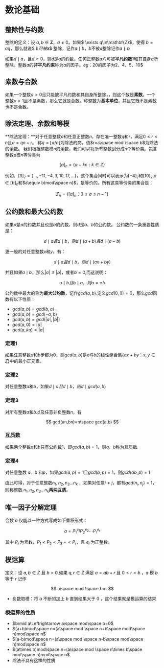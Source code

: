 # 数论基础

## **整除性与约数**
整除的定义：设 $a,b\in\mathbf{Z}，a\ne 0$。如果$ \exists q\in\mathbf{Z}$，使得 $b=aq$，那么就说$ b$可被$a$ 整除，记作$a\mid b$，$b$不被$a$整除记作$a\nmid b$

如果$d\mid a$，且$d\ge0$，则$d$是$a$的约数。任何正整数$a$均可被**平凡约数**$1$和其自身$a$所整除，整数$a$的**非平凡约束**称为$a$的因子。$eg：20$的因子为2、4、5、10$

## **素数与合数**
如果一个整数$a>0$且只能被平凡约数和其自身所整除，，则这个数是**素数**。一个整数$a>1$且不是素数，那么它就是合数。称整数为**基本单位**，并且它既不是素数也不是合数。

## **除法定理、余数和等模**
**除法定理：**对于任意整数$a$和任意正整数$n$，存在唯一整数$q$和$r$，满足$0\le r<n$且$a=qn+r$。
称$q=\left \lfloor a/n \right \rfloor$为除法的商，值$r=a\space mod \space b$为除法的余数。
我们根据整数模$n$的余数，我们可以将所有整数划分成$n$个等价类。包含整数$a$模$n$等价类为

$$
[a]_n=\{ a+kn:k\in Z\}
$$

例如，$[3]_7=\{\dots ,-11,-4,3,10,17,\dots\}$，这个集合同时可以表示为$[-4]_7$和$[10]_7$,$a \in [b]_n$和$a\equiv b(mod\space n)$，是等价的。所有这类等价类的集合是：

$$
Z_n=\{[a]_n ：0\le a\le n-1\}
$$

## **公约数和最大公约数**
如果$d$是$a$的约数并且也是$b$的约数，则$d$是$a、b$的公约数。
公约数的一条重要性质是：

$$
d\mid a且d\mid b，则d\mid (a+b)且d\mid (a-b)
$$

更一般的对任意整数$x$和$y$，有：

$$
d\mid a且d\mid b，则d\mid (ax+by)
$$

并且如果$a\mid b$，那么$\left | a \right |\le \left | b \right |$，或者$b=0$,而这说明：

$$
a\mid b且b\mid a，则a=\pm b
$$

公约数中最大的称为**最大公约数**，记作$gcd(a,b)$.定义$gcd(0,0)=0$，那么$gcd$函数有以下性质：
- $gcd(a,b)=gcd(b,a)$
- $gcd(a,b)=gcd(-a,b)$
- $gcd(a,b)=gcd(|a|,|b|)$
- $gcd(a,0)=|a|$
- $gcd(a,ka)=|a|$

### **定理1**
如果任意整数$a$和$b$步都为$0$，则$gcd(a,b)$是$a$与$b$的线性组合集$\{ax+by：x,y\in Z\}$中的最小正元素。

### **定理2**
对任意整数$a$和$b$，如果$d\mid a且d\mid b，则d\mid gcd(a,b)$

### **定理3**

对所有整数$a$和$b$以及任意非负整数$n$，有

$$
gcd(an,bn)=n\space gcd(a,b)
$$

### **互质数**
如果两个整数$a$和$b$只有公约数$1$，即$gcd(a,b)=1$，则$a、b$称为互质数.

### **定理4**

对任意整数 $a、b$ 和$p$，如果$gcd(a,p)=1$且$gcd(b,p)=1$，则$gcd(ab,p)=1$

由此可得，对于任意整数$n_1,n_2,n_3\dots n_k$ ，如果对任意$i\ne j$，都有$gcd(n_i,n_j)=1$，则称整数 $n_1,n_2,n_3\dots n_k$**两两互质**。

## **唯一因子分解定理**

合数 $a$ 仅能以一种方式写成如下乘积形式：

$$
a=P^{e_1}_1 P^{e_2}_2\cdots P^{e_r}_r
$$

其中 $P_i$ 为素数，$P_1<P_2<P_3\cdots <P_r$，且 $e_i$ 为正整数。

## **模运算**
定义：设 $a,b\in Z$ 且 $b>0$,如果 $q,r\in Z$ 满足 $a=qb+r$ 且 $0\le r<b$ ，$a$ 模 $b$ 等于 $r$ 记作

$$
a\space mod \space b=r
$$

- 负数取模：将 $a$ 不断的加上 $b$ 直到结果大于 $0$ ，这个结果就是模运算的结果
  
### **模运算的性质**

- $b\mid a\Leftrightarrow a\space mod\space b=0$
-  $(a+b)mod\space n=(a\space mod \space n+b\space mod\space n)mod\space n$ 
-  $(a-b)mod\space n=(a\space mod \space n-b\space mod\space n)mod\space n$
-  $(a\times  b)mod\space n=(a\space mod \space n\times b\space mod\space n)mod\space n$
- 除法不具有这样的性质